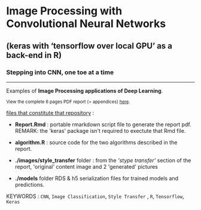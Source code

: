 
# Image Processing with Convolutional Neural Networks
## (keras with ‘tensorflow over local GPU’ as a back-end in R)
### Stepping into CNN, one toe at a time

<hr />

Examples of <b>Image Processing applications of Deep Learning</b>.

<small>View the complete 6 pages PDF report (+ appendices)
<a alt="CNN in R pdf report" href="https://nbviewer.jupyter.org/github/aurelienmorgan/edx-keras-cnn/blob/master/Report.pdf" target="_blank">here<a>.</small>


<u>files that constitute that repository</u>&nbsp;:

- **Report.Rmd** :
portable rmarkdown script file to generate the report pdf.
REMARK: the 'keras' package isn't required to exectute that Rmd file.

- **algorithm.R** :
source code for the two algorithms described in the report.


- **./images/style_transfer** folder :
from the _'stype transfer'_ section of the report,
'original' content image and 2 'generated' pictures


- **./models** folder
RDS & h5 serialization files for trained models and predictions.




KEYWORDS :
	```CNN```, ```Image Classification```, ```Style Transfer```
	, ```R```, ```Tensorflow```, ```Keras```